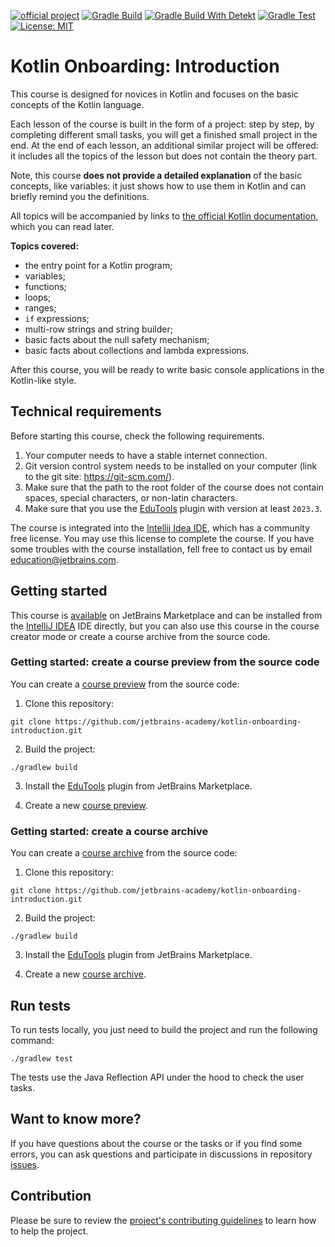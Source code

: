 [![official project](https://jb.gg/badges/official.svg)](https://confluence.jetbrains.com/display/ALL/JetBrains+on+GitHub)
[![Gradle Build](https://github.com/jetbrains-academy/csc-kotlin-course/actions/workflows/gradle-build.yml/badge.svg)](https://github.com/jetbrains-academy/csc-kotlin-course/actions/workflows/gradle-build.yml)
[![Gradle Build With Detekt](https://github.com/jetbrains-academy/csc-kotlin-course/actions/workflows/gradle-build-with-detekt.yml/badge.svg)](https://github.com/jetbrains-academy/csc-kotlin-course/actions/workflows/gradle-build-with-detekt.yml)
[![Gradle Test](https://github.com/jetbrains-academy/csc-kotlin-course/actions/workflows/gradle-test.yml/badge.svg)](https://github.com/jetbrains-academy/csc-kotlin-course/actions/workflows/gradle-test.yml)
[![License: MIT](https://img.shields.io/badge/License-MIT-yellow.svg)](https://opensource.org/licenses/MIT)

# Kotlin Onboarding: Introduction

This course is designed for novices in Kotlin
and focuses on the basic concepts of the Kotlin language.

Each lesson of the course is built in the form of a project:
step by step, by completing different small tasks,
you will get a finished small project in the end.
At the end of each lesson, an additional similar project will be offered:
it includes all the topics of the lesson but does not contain the theory part.

Note, this course **does not provide a detailed explanation** of the basic concepts,
like variables: it just shows how to use them in Kotlin and can briefly remind you the definitions.

All topics will be accompanied by links to [the official Kotlin documentation](https://kotlinlang.org/docs/home.html),
which you can read later.

**Topics covered:**
- the entry point for a Kotlin program;
- variables;
- functions;
- loops;
- ranges;
- `if` expressions;
- multi-row strings and string builder;
- basic facts about the null safety mechanism;
- basic facts about collections and lambda expressions.

After this course, you will be ready to write basic console applications in the Kotlin-like style.

## Technical requirements

Before starting this course, check the following requirements.

1. Your computer needs to have a stable internet connection.
2. Git version control system needs to be installed on your computer (link to the git site: https://git-scm.com/).
3. Make sure that the path to the root folder of the course does not contain spaces, special characters, or non-latin characters.
4. Make sure that you use the [EduTools](https://plugins.jetbrains.com/plugin/10081-edutools) plugin with version at least `2023.3`.

The course is integrated into the [Intellij Idea IDE](https://www.jetbrains.com/idea/), which has a community free license. 
You may use this license to complete the course. 
If you have some troubles with the course installation, fell free to contact us by email education@jetbrains.com.


## Getting started

This course is [available](https://plugins.jetbrains.com/plugin/21067-kotlin-onboarding-introduction) on JetBrains Marketplace and can be installed from the 
[IntelliJ IDEA](https://www.jetbrains.com/idea/) IDE directly, but you can also use this course in 
the course creator mode or create a course archive from the source code.

### Getting started: create a course preview from the source code

You can create a [course preview](https://plugins.jetbrains.com/plugin/10081-edutools/docs/educator-start-guide.html#preview_course) from the source code:
1. Clone this repository: 
```text
git clone https://github.com/jetbrains-academy/kotlin-onboarding-introduction.git
```

2. Build the project:
```text
./gradlew build
```

3. Install the [EduTools](https://plugins.jetbrains.com/plugin/10081-edutools/docs/educational-products.html) plugin from JetBrains Marketplace.

4. Create a new [course preview](https://plugins.jetbrains.com/plugin/10081-edutools/docs/educator-start-guide.html#preview_course).

### Getting started: create a course archive

You can create a [course archive](https://plugins.jetbrains.com/plugin/10081-edutools/docs/educator-start-guide.html#fe7010f2) from the source code:
1. Clone this repository:
```text
git clone https://github.com/jetbrains-academy/kotlin-onboarding-introduction.git
```

2. Build the project:
```text
./gradlew build
```

3. Install the [EduTools](https://plugins.jetbrains.com/plugin/10081-edutools/docs/educational-products.html) plugin from JetBrains Marketplace.

4. Create a new [course archive](https://plugins.jetbrains.com/plugin/10081-edutools/docs/educator-start-guide.html#fe7010f2).

## Run tests

To run tests locally, you just need to build the project and run the following command:

```text
./gradlew test
```

The tests use the Java Reflection API under the hood to check the user tasks.

## Want to know more?

If you have questions about the course or the tasks or if you find some errors,
you can ask questions and participate in discussions in repository [issues](https://github.com/jetbrains-academy/csc-kotlin-course/issues).

## Contribution

Please be sure to review the [project's contributing guidelines](./contributing.md) to learn how to help the project.
